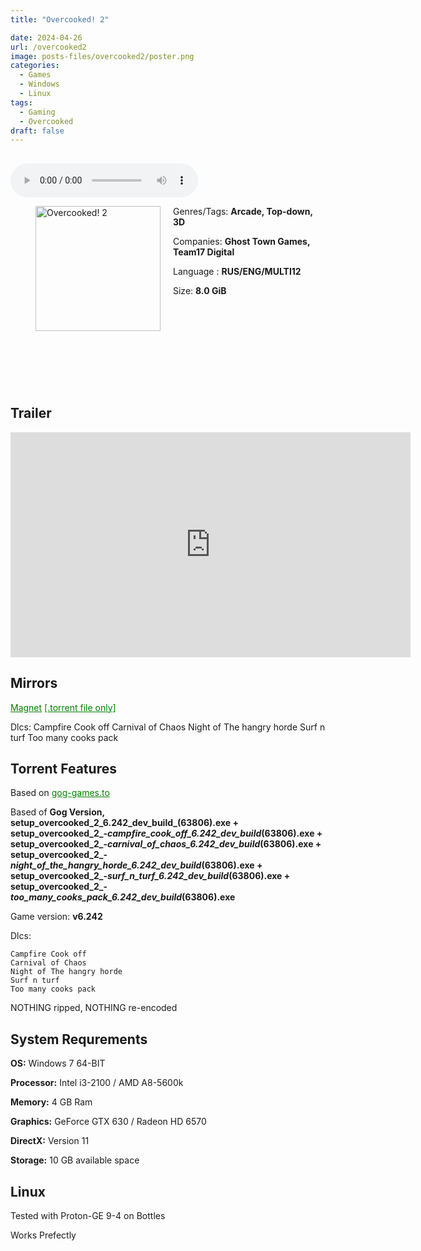 ```yaml
---
title: "Overcooked! 2"

date: 2024-04-26
url: /overcooked2
image: posts-files/overcooked2/poster.png
categories:
  - Games
  - Windows
  - Linux
tags:
  - Gaming
  - Overcooked
draft: false
---
```

##
<style>
  body.dark-mode,
  body.dark-mode main * {
    background: url('/posts-files/overcooked2/background.png') center center fixed no-repeat;
    background-size: 100% 100%;
    background-size: cover;
    color: #f5f5f5;
  }
</style>
<script>
    document.addEventListener('DOMContentLoaded', function () {
        var body = document.body;
        var switcher = document.querySelector('.js-toggle');
                body.classList.add('dark-mode');
                // Save user preference in storage
                localStorage.setItem('darkMode', 'true');
            
        });
</script>

<audio controls autoplay>
  <source src="/posts-files/overcooked2/music.mp3" type="audio/mp3">
  Your browser does not support the audio tag.
</audio>


<figure style="float: left; margin-right: 20px;">
  <img src="/posts-files/overcooked2/poster.png" alt="Overcooked! 2" style="width: 200px;">
</figure>

Genres/Tags: **Arcade, Top-down, 3D**

Companies: **Ghost Town Games, Team17 Digital**

Language : **RUS/ENG/MULTI12**

Size: **8.0 GiB**
# ⠀
# ⠀

## Trailer
<iframe width="640" height="360" src="https://www.youtube.com/embed/gEjbXb_eZcs" title="Overcooked 2: Announcement Trailer" frameborder="0" allow="accelerometer; autoplay; clipboard-write; encrypted-media; gyroscope; picture-in-picture; web-share" allowfullscreen></iframe>

## Mirrors
<a href="magnet:?xt=urn:btih:ECBO36XGODVU66S5DTR7UZN7TU4II5IV&dn=Overcooked!%202" style="color: green;">Magnet</a>
<a href="https://www.dropbox.com/scl/fi/d1elxrtf8lxtu0byllaj1/Overcooked-2.torrent?rlkey=lxeyxcrnm6v9gk9k9f2ah4iue&st=95brspmq&dl=1" style="color: green;">[.torrent file only]</a>

Dlcs:
Campfire Cook off
Carnival of Chaos
Night of The hangry horde
Surf n turf
Too many cooks pack

## Torrent Features

Based on <a href="https://gog-games.to/game/overcooked_2" style="color: green;">gog-games.to</a>

Based of **Gog Version, setup_overcooked_2_6.242_dev_build_(63806).exe + setup_overcooked_2_-_campfire_cook_off_6.242_dev_build_(63806).exe + setup_overcooked_2_-_carnival_of_chaos_6.242_dev_build_(63806).exe + setup_overcooked_2_-_night_of_the_hangry_horde_6.242_dev_build_(63806).exe + setup_overcooked_2_-_surf_n_turf_6.242_dev_build_(63806).exe + setup_overcooked_2_-_too_many_cooks_pack_6.242_dev_build_(63806).exe**

Game version: **v6.242**

Dlcs:
```
Campfire Cook off
Carnival of Chaos
Night of The hangry horde
Surf n turf
Too many cooks pack
```

NOTHING ripped, NOTHING re-encoded

## System Requrements
**OS:** Windows 7 64-BIT

**Processor:** Intel i3-2100 / AMD A8-5600k

**Memory:** 4 GB Ram

**Graphics:** GeForce GTX 630 / Radeon HD 6570

**DirectX:** Version 11

**Storage:** 10 GB available space

## Linux

Tested with Proton-GE 9-4 on Bottles

Works Prefectly